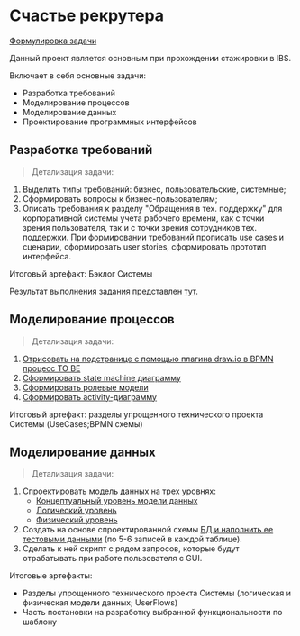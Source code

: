 # Счастье рекрутера
[Формулировка задачи](https://github.com/kittenejjo/internshipIBS/blob/main/Счастье_рекрутера/Счастье%20рекрутера1.pdf)

Данный проект является основным при прохождении стажировки в IBS. 

Включает в себя основные задачи:
- Разработка требований
- Моделирование процессов
- Моделирование данных
- Проектирование программных интерфейсов

## Разработка требований

> Детализация задачи:
1. Выделить типы требований: бизнес, пользовательские, системные;
2. Сформировать вопросы к бизнес-пользователям;
3. Описать требования к разделу "Обращения в тех. поддержку" для корпоративной системы учета рабочего времени, как с точки зрения пользователя, так и с точки зрения сотрудников тех. поддержки. При формировании требований прописать use cases и сценарии, сформировать user stories, сформировать прототип интерфейса.

Итоговый артефакт: Бэклог Системы

Результат выполнения задания представлен [тут](https://github.com/kittenejjo/internshipIBS/blob/main/Счастье_рекрутера/Задание1.pdf).

## Моделирование процессов

> Детализация задачи:
1. [Отрисовать на подстранице с помощью плагина draw.io в BPMN процесс TO BE](https://github.com/kittenejjo/internshipIBS/blob/main/Счастье_рекрутера/bpmn.drawio.png)
2. [Сформировать state machine диаграмму](https://github.com/kittenejjo/internshipIBS/blob/main/Счастье_рекрутера/state.drawio.png)
3. [Сформировать ролевые модели](https://github.com/kittenejjo/internshipIBS/blob/main/Счастье_рекрутера/Ролевая%20модель.drawio.png)
4. [Сформировать activity-диаграмму](https://github.com/kittenejjo/internshipIBS/blob/main/Счастье_рекрутера/Диаграмма%20без%20названия.drawio.png)
   
Итоговый артефакт: разделы упрощенного технического проекта Системы (UseCases;BPMN схемы)

## Моделирование данных

> Детализация задачи:
1. Спроектировать модель данных на трех уровнях:
   - [Концептуальный уровень модели данных](https://github.com/kittenejjo/internshipIBS/blob/main/Счастье_рекрутера/kon.drawio.png)
   - [Логический уровень](https://github.com/kittenejjo/internshipIBS/blob/main/Счастье_рекрутера/3log.drawio.png)
   - [Физический уровень](https://github.com/kittenejjo/internshipIBS/blob/main/Счастье_рекрутера/fiz.drawio%20(1).png)
3. Создать на основе спроектированной схемы [БД и наполнить ее тестовыми данными](https://github.com/kittenejjo/internshipIBS/blob/main/Счастье_рекрутера/data.sql) (по 5-6 записей в каждой таблице).
4. Сделать к ней скрипт с рядом запросов, которые будут отрабатывать при работе пользователя с GUI.

Итоговые артефакты:
- Разделы упрощенного технического проекта Системы (логическая и физическая модели данных; UserFlows)
- Часть постановки на разработку выбранной функциональности по шаблону
